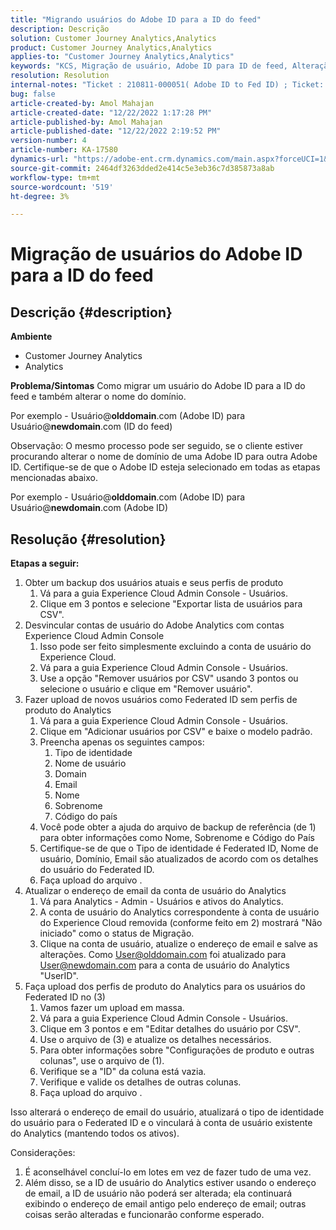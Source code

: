 ```yaml
---
title: "Migrando usuários do Adobe ID para a ID do feed"
description: Descrição
solution: Customer Journey Analytics,Analytics
product: Customer Journey Analytics,Analytics
applies-to: "Customer Journey Analytics,Analytics"
keywords: "KCS, Migração de usuário, Adobe ID para ID de feed, Alteração de domínio"
resolution: Resolution
internal-notes: "Ticket : 210811-000051( Adobe ID to Fed ID) ; Ticket: 210916-000306 (Adobe ID to Adobe ID)"
bug: false
article-created-by: Amol Mahajan
article-created-date: "12/22/2022 1:17:28 PM"
article-published-by: Amol Mahajan
article-published-date: "12/22/2022 2:19:52 PM"
version-number: 4
article-number: KA-17580
dynamics-url: "https://adobe-ent.crm.dynamics.com/main.aspx?forceUCI=1&pagetype=entityrecord&etn=knowledgearticle&id=c93576f4-fa81-ed11-81ac-6045bd006268"
source-git-commit: 2464df3263dded2e414c5e3eb36c7d385873a8ab
workflow-type: tm+mt
source-wordcount: '519'
ht-degree: 3%

---
```


# Migração de usuários do Adobe ID para a ID do feed

## Descrição {#description}

<b>Ambiente</b>
- Customer Journey Analytics
- Analytics



<b>Problema/Sintomas</b>
Como migrar um usuário do Adobe ID para a ID do feed e também alterar o nome do domínio.

Por exemplo - Usuário@<b>olddomain</b>.com (Adobe ID) para Usuário@<b>newdomain</b>.com (ID do feed)



Observação: O mesmo processo pode ser seguido, se o cliente estiver procurando alterar o nome de domínio de uma Adobe ID para outra Adobe ID. Certifique-se de que o Adobe ID esteja selecionado em todas as etapas mencionadas abaixo.

Por exemplo - Usuário@<b>olddomain</b>.com (Adobe ID) para Usuário@<b>newdomain</b>.com (Adobe ID)


## Resolução {#resolution}

<b>Etapas a seguir:</b>
1. Obter um backup dos usuários atuais e seus perfis de produto
   1. Vá para a guia Experience Cloud Admin Console - Usuários.
   2. Clique em 3 pontos e selecione &quot;Exportar lista de usuários para CSV&quot;.
2. Desvincular contas de usuário do Adobe Analytics com contas Experience Cloud Admin Console
   1. Isso pode ser feito simplesmente excluindo a conta de usuário do Experience Cloud.
   2. Vá para a guia Experience Cloud Admin Console - Usuários.
   3. Use a opção &quot;Remover usuários por CSV&quot; usando 3 pontos ou selecione o usuário e clique em &quot;Remover usuário&quot;.
3. Fazer upload de novos usuários como Federated ID sem perfis de produto do Analytics
   1. Vá para a guia Experience Cloud Admin Console - Usuários.
   2. Clique em &quot;Adicionar usuários por CSV&quot; e baixe o modelo padrão.
   3. Preencha apenas os seguintes campos:
      1. Tipo de identidade
      2. Nome de usuário
      3. Domain
      4. Email
      5. Nome
      6. Sobrenome
      7. Código do país
   4. Você pode obter a ajuda do arquivo de backup de referência (de 1) para obter informações como Nome, Sobrenome e Código do País
   5. Certifique-se de que o Tipo de identidade é Federated ID, Nome de usuário, Domínio, Email são atualizados de acordo com os detalhes do usuário do Federated ID.
   6. Faça upload do arquivo .
4. Atualizar o endereço de email da conta de usuário do Analytics
   1. Vá para Analytics - Admin - Usuários e ativos do Analytics.
   2. A conta de usuário do Analytics correspondente à conta de usuário do Experience Cloud removida (conforme feito em 2) mostrará &quot;Não iniciado&quot; como o status de Migração.
   3. Clique na conta de usuário, atualize o endereço de email e salve as alterações. Como User@olddomain.com foi atualizado para User@newdomain.com para a conta de usuário do Analytics &quot;UserID&quot;.
5. Faça upload dos perfis de produto do Analytics para os usuários do Federated ID no (3)
   1. Vamos fazer um upload em massa.
   2. Vá para a guia Experience Cloud Admin Console - Usuários.
   3. Clique em 3 pontos e em &quot;Editar detalhes do usuário por CSV&quot;.
   4. Use o arquivo de (3) e atualize os detalhes necessários.
   5. Para obter informações sobre &quot;Configurações de produto e outras colunas&quot;, use o arquivo de (1).
   6. Verifique se a &quot;ID&quot; da coluna está vazia.
   7. Verifique e valide os detalhes de outras colunas.
   8. Faça upload do arquivo .




Isso alterará o endereço de email do usuário, atualizará o tipo de identidade do usuário para o Federated ID e o vinculará à conta de usuário existente do Analytics (mantendo todos os ativos).


Considerações:
1. É aconselhável concluí-lo em lotes em vez de fazer tudo de uma vez.
2. Além disso, se a ID de usuário do Analytics estiver usando o endereço de email, a ID de usuário não poderá ser alterada; ela continuará exibindo o endereço de email antigo pelo endereço de email; outras coisas serão alteradas e funcionarão conforme esperado.


